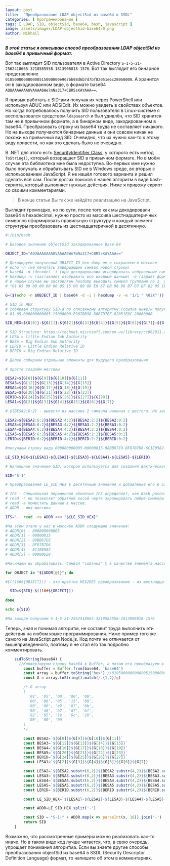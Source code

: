 ```yaml
---
layout: post
title:  "Преобразование LDAP objectSid из base64 в SSDL"
categories: [ Программирование ]
tags: [ LDAP, SID, objectSid, base64, bash, javascript ]
image: assets/images/LDAP-objectSid-base64/0.png
author: Mikhail
---
```


***В этой статье я описываю способ преобразования LDAP objectSid из base64 в привычный формат.***

Вот так выглядит SID пользователя в Active Directory `S-1-5-21-2562418665-3218585558-1813906818-1576`. Вот так выглядит его бинарное представление `010500000000000515000000e967bb98d6b7d7bf82051e6c28060000`. А хранится он в закодированном виде, в формате base64 `AQUAAAAAAAUVAAAA6We7mNa317+CBR5sKAYAAA==`.

Я привык работать с SID-ами получая их через PowerShell или используя ADUC или ADSIEdit. Их можно увидеть в свойствах объектов. Но когда потребовалось получить SID пользователя в Linux-системе я воспользовался средством `ldapsearch` и был удивлён, что SID хранится там не в привычном формате, а в бинарном виде, закодированном в base64. Преобразовать строку из base64 труда не составляет никакого. Но на выходе получаются бинарные данные и они совсем никак не похожи на привычный вид SID. Очевидно, что их нужно как-то к этому виду привести, но как это сделать было не очевидно.

В .NET для этого есть [SecurityIdentifier Class](https://docs.microsoft.com/en-us/dotnet/api/system.security.principal.securityidentifier), у которого есть метод `ToString()`, который возвращает SID в привычном формате. Но в моём случае эта библиотека мне была недоступна. Во-первых мне нужно было получать и обрабатывать SID не в Windows среде, во вторых с использованием JavaScript. Я не нашёл готового варианта и решил сделать всё сам. После долгих поисков я нашёл алгоритм в виде bash-скрипта, который выполняет нужные действия. Ниже я привожу скрипт со своими комментариями.

>В конце статьи Вы так же найдёте реализацию на JavaScript.

Выглядит громоздко, но по сути, после того как мы декодировали base64 в hexadecimal, нужно просто из массива шестнадцатеричных символов сформировать правильную структуру и каждый элемент структуры преобразовать из шестнадцатеричной в десятичную.

```bash
#!/bin/bash

# Базовое значение objectSid закодированное Base-64

OBJECT_ID="AQUAAAAAAAUVAAAA6We7mNa317+CBR5sKAYAAA=="

# Декодируем полученный OBJECT_ID hex-dump-ом и сохраняем в массиве
# echo -n (не печатать завершающий символ новой строки)
# base64 -d (decode) -i (при декодировании игнорировать небуквенные символы)
# hexdump -v (заставляет отображать все входные данные) -e (задаёт формат строки)
# в нашем случае мы заставляем hexdump выводить символ группами по 2, разделяя их пробелом и заносим каждую группу в массив. В результате получаем массив, содержащий в каждом элементе по 2 символа.
# "01 05 00 00 00 00 00 05 15 00 00 00 E9 67 BB 98 D6 B7 D7 BF 82 05 1E 6C 28 06 00 00"

G=($(echo -n $OBJECT_ID | base64 -d -i | hexdump -v -e '1/1 " %02X"'))

# SID in HEX
# собираем структуру SID-а по описанному алгоритму (ссылка ниже)и получаем такую строку:
# 01-05-000000000005-15000000-E967BB98-D6B7D7BF-82051E6C-28060000

SID_HEX=${G[0]}-${G[1]}-${G[2]}${G[3]}${G[4]}${G[5]}${G[6]}${G[7]}-${G[8]}${G[9]}${G[10]}${G[11]}-${G[12]}${G[13]}${G[14]}${G[15]}-${G[16]}${G[17]}${G[18]}${G[19]}-${G[20]}${G[21]}${G[22]}${G[23]}-${G[24]}${G[25]}${G[26]}${G[27]}${G[28]}

# SID Structure: https://technet.microsoft.com/en-us/library/cc962011.aspx
# LESA = Little Endian Sub Authority
# BESA = Big Endian Sub Authority
# LERID = Little Endian Relative ID
# BERID = Big Endian Relative ID

# Далее собираем отдельные элементы для будущего преобразования

# просто создаём массивы

BESA2=${G[8]}${G[9]}${G[10]}${G[11]}
BESA3=${G[12]}${G[13]}${G[14]}${G[15]}
BESA4=${G[16]}${G[17]}${G[18]}${G[19]}
BESA5=${G[20]}${G[21]}${G[22]}${G[23]}
BERID=${G[24]}${G[25]}${G[26]}${G[27]}${G[28]}
LESA1=${G[2]}${G[3]}${G[4]}${G[5]}${G[6]}${G[7]}

# ${BESA2:6:2} - вывести из массива 2 символа начиная с шестого. Не забываем, что нумерация идёт с нуля. И заносим их в массив.

LESA2=${BESA2:6:2}${BESA2:4:2}${BESA2:2:2}${BESA2:0:2}
LESA3=${BESA3:6:2}${BESA3:4:2}${BESA3:2:2}${BESA3:0:2}
LESA4=${BESA4:6:2}${BESA4:4:2}${BESA4:2:2}${BESA4:0:2}
LESA5=${BESA5:6:2}${BESA5:4:2}${BESA5:2:2}${BESA5:0:2}
LERID=${BERID:6:2}${BERID:4:2}${BERID:2:2}${BERID:0:2}

#получаем строку вида 000000000005-00000015-98BB67E9-BFD7B7D6-6C1E0582-00000628

LE_SID_HEX=${LESA1}-${LESA2}-${LESA3}-${LESA4}-${LESA5}-${LERID}

# Начальное значение SID, которое используется для создания фактического SID.

SID="S-1"

# Преобразование LE_SID_HEX в десятичные значения и добавление его в SID в виде строки

# IFS - Специальная переменная оболочки IFS определяет, как Bash распознает границы слов при разделении последовательности символьных строк.
# read -r не позволяет обратной косой черте экранировать любые символы
# read -a поместить данные в массив.
# ADDR - имя массива

IFS='-' read -ra ADDR <<< "${LE_SID_HEX}"

#На этом этапе у нас в массиве ADDR следующие значения:
# ADDR[0] - 000000000005
# ADDR[1] - 00000015
# ADDR[2] - 98BB67E9
# ADDR[3] - BFD7B7D6
# ADDR[4] - 6C1E0582
# ADDR[5] - 00000628

#Начинаем их обрабатывать. Символ "собачка" @ в качестве элемента массива - это способ получить все элементы массива. Мы это делаем в цикле, чтобы последовательно обработать каждый элемент.

for OBJECT in "${ADDR[@]}"; do

#$((16#${OBJECT})) - это простое HEX2DEC преобразование - из шестнадцатеричной формы в десятичную.

  SID=${SID}-$((16#${OBJECT}))
  
done

echo ${SID}

#На выходе получаем S-1-5-21-2562418665-3218585558-1813906818-1576
```

Теперь, зная и понимая алгоритм, не составит труда выполнить эти действия на любом языке программирования. Ниже пример того же самого на JavaScript для Node.js. Код почти не отличается от вышеприведённого, поэтому я не стал его так подробно комментировать.

```javascript
    sidToString(base64) {
      //Конвертируем строку base64 в Buffer, а потом его преобразуем в HEX
        const buffer = Buffer.from(base64, 'base64')
        const array = buffer.toString('hex') //010500000000000515000000e967bb98d6b7d7bf82051e6c28060000
        const G = array.toString().match(/.{1,2}/g)

        /* G array
        [
          '01', '05', '00', '00', '00',
          '00', '00', '05', '15', '00',
          '00', '00', 'e9', '67', 'bb',
          '98', 'd6', 'b7', 'd7', 'bf',
          '82', '05', '1e', '6c', '28',
          '06', '00', '00'
        ]
        */

        const BESA2=`${G[8]}${G[9]}${G[10]}${G[11]}`
        const BESA3=`${G[12]}${G[13]}${G[14]}${G[15]}`
        const BESA4=`${G[16]}${G[17]}${G[18]}${G[19]}`
        const BESA5=`${G[20]}${G[21]}${G[22]}${G[23]}`
        const BERID=`${G[24]}${G[25]}${G[26]}${G[27]}`
        const LESA1=`${G[2]}${G[3]}${G[4]}${G[5]}${G[6]}${G[7]}`

        const LESA2=`${BESA2.substr(6,2)}${BESA2.substr(4,2)}${BESA2.substr(2,2)}${BESA2.substr(0,2)}`
        const LESA3=`${BESA3.substr(6,2)}${BESA3.substr(4,2)}${BESA3.substr(2,2)}${BESA3.substr(0,2)}`
        const LESA4=`${BESA4.substr(6,2)}${BESA4.substr(4,2)}${BESA4.substr(2,2)}${BESA4.substr(0,2)}`
        const LESA5=`${BESA5.substr(6,2)}${BESA5.substr(4,2)}${BESA5.substr(2,2)}${BESA5.substr(0,2)}`
        const LERID=`${BERID.substr(6,2)}${BERID.substr(4,2)}${BERID.substr(2,2)}${BERID.substr(0,2)}`

        const LE_SID_HEX=`${LESA1}-${LESA2}-${LESA3}-${LESA4}-${LESA5}-${LERID}`

        const ADDR=LE_SID_HEX.split('-')

        const SID = "S-1-" + ADDR.map(x => parseInt(x, 16)).join('-')
        return SID
    }
```

Возможно, что рассмотренные примеры можно реализовать как-то иначе. Но в таком виде код лучше читается, что, в свою очередь, упрощает понимания алгоритма. Если вы знаете другие способы преобразования objectSid из base64 в SSDL (Security Descriptor Definition Language) формат, то напишите об этом в комментариях.